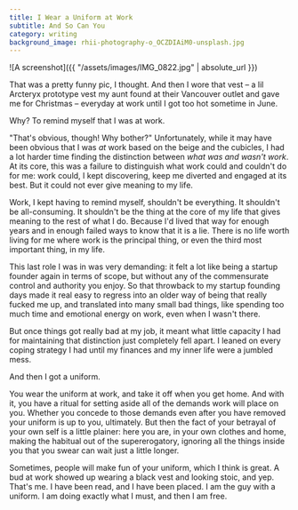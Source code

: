 ```yaml
---
title: I Wear a Uniform at Work
subtitle: And So Can You
category: writing
background_image: rhii-photography-o_OCZDIAiM0-unsplash.jpg
---
```

![A screenshot]({{ "/assets/images/IMG_0822.jpg" | absolute_url }})

That was a pretty funny pic, I thought. And then I wore that vest – a lil Arcteryx prototype vest my aunt found at their Vancouver outlet and gave me for Christmas – everyday at work until I got too hot sometime in June.

Why? To remind myself that I was at work.

"That's obvious, though! Why bother?" Unfortunately, while it may have been obvious that I was _at_ work based on the beige and the cubicles, I had a lot harder time finding the distinction between _what was and wasn't work_. At its core, this was a failure to distinguish what work could and couldn't do for me: work could, I kept discovering, keep me diverted and engaged at its best. But it could not ever give meaning to my life.

Work, I kept having to remind myself, shouldn't be everything. It shouldn't be all-consuming. It shouldn't be the thing at the core of my life that gives meaning to the rest of what I do. Because I'd lived that way for enough years and in enough failed ways to know that it is a lie. There is no life worth living for me where work is the principal thing, or even the third most important thing, in my life.

This last role I was in was very demanding: it felt a lot like being a startup founder again in terms of scope, but without any of the commensurate control and authority you enjoy. So that throwback to my startup founding days made it real easy to regress into an older way of being that really fucked me up, and translated into many small bad things, like spending too much time and emotional energy on work, even when I wasn't there.

But once things got really bad at my job, it meant what little capacity I had for maintaining that distinction just completely fell apart. I leaned on every coping strategy I had until my finances and my inner life were a jumbled mess.

And then I got a uniform.

You wear the uniform at work, and take it off when you get home. And with it, you have a ritual for setting aside all of the demands work will place on you. Whether you concede to those demands even after you have removed your uniform is up to you, ultimately. But then the fact of your betrayal of your own self is a little plainer: here you are, in your own clothes and home, making the habitual out of the supererogatory, ignoring all the things inside you that you swear can wait just a little longer.

Sometimes, people will make fun of your uniform, which I think is great. A bud at work showed up wearing a black vest and looking stoic, and yep. That's me. I have been read, and I have been placed. I am the guy with a uniform. I am doing exactly what I must, and then I am free.
